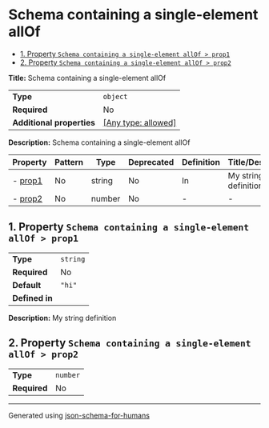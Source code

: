 # Schema containing a single-element allOf

- [1. Property `Schema containing a single-element allOf > prop1`](#prop1-726f7031)
- [2. Property `Schema containing a single-element allOf > prop2`](#prop2-726f7032)

**Title:** Schema containing a single-element allOf

|                           |                                                                           |
| ------------------------- | ------------------------------------------------------------------------- |
| **Type**                  | `object`                                                                  |
| **Required**              | No                                                                        |
| **Additional properties** | [[Any type: allowed]](# "Additional Properties of any type are allowed.") |

**Description:** Schema containing a single-element allOf

| Property                    | Pattern | Type   | Deprecated | Definition | Title/Description    |
| --------------------------- | ------- | ------ | ---------- | ---------- | -------------------- |
| - [prop1](#prop1-726f7031 ) | No      | string | No         | In         | My string definition |
| - [prop2](#prop2-726f7032 ) | No      | number | No         | -          | -                    |

## <a name="prop1-726f7031"></a>1. Property `Schema containing a single-element allOf > prop1`

|                |          |
| -------------- | -------- |
| **Type**       | `string` |
| **Required**   | No       |
| **Default**    | `"hi"`   |
| **Defined in** |          |

**Description:** My string definition

## <a name="prop2-726f7032"></a>2. Property `Schema containing a single-element allOf > prop2`

|              |          |
| ------------ | -------- |
| **Type**     | `number` |
| **Required** | No       |

----------------------------------------------------------------------------------------------------------------------------
Generated using [json-schema-for-humans](https://github.com/coveooss/json-schema-for-humans)
